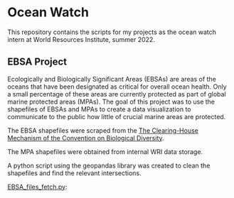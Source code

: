 # Ocean Watch
This repository contains the scripts for my projects as the ocean watch intern at World Resources Institute, summer 2022.

## EBSA Project
Ecologically and Biologically Significant Areas (EBSAs) are areas of the oceans that have been designated as critical for overall ocean health. Only a small percentage of these areas are currently protected as part of global marine protected areas (MPAs). The goal of this project was to use the shapefiles of EBSAs and MPAs to create a data visualization to communicate to the public how little of crucial marine areas are protected.

The EBSA shapefiles were scraped from the [The Clearing-House Mechanism of the Convention on Biological Diversity](https://chm.cbd.int/database).

The MPA shapefiles were obtained from internal WRI data storage.

A python script using the geopandas library was created to clean the shapefiles and find the relevant intersections.

[EBSA_files_fetch.py](https://github.com/clairehemmerly/ocean_watch/blob/main/EBSA_files_fetch.py): 

[](https://github.com/clairehemmerly/ocean_watch/blob/main/EBSA_intersections.py)
